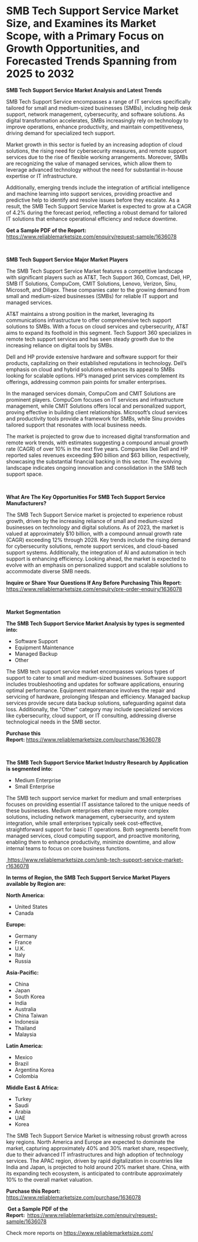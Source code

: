 <p><h1>SMB Tech Support Service Market Size, and Examines its Market Scope, with a Primary Focus on Growth Opportunities, and Forecasted Trends Spanning from 2025 to 2032</h1></p><p><strong>SMB Tech Support Service Market Analysis and Latest Trends</strong></p>
<p><p>SMB Tech Support Service encompasses a range of IT services specifically tailored for small and medium-sized businesses (SMBs), including help desk support, network management, cybersecurity, and software solutions. As digital transformation accelerates, SMBs increasingly rely on technology to improve operations, enhance productivity, and maintain competitiveness, driving demand for specialized tech support.</p><p>Market growth in this sector is fueled by an increasing adoption of cloud solutions, the rising need for cybersecurity measures, and remote support services due to the rise of flexible working arrangements. Moreover, SMBs are recognizing the value of managed services, which allow them to leverage advanced technology without the need for substantial in-house expertise or IT infrastructure. </p><p>Additionally, emerging trends include the integration of artificial intelligence and machine learning into support services, providing proactive and predictive help to identify and resolve issues before they escalate. As a result, the SMB Tech Support Service Market is expected to grow at a CAGR of 4.2% during the forecast period, reflecting a robust demand for tailored IT solutions that enhance operational efficiency and reduce downtime.</p></p>
<p><strong>Get a Sample PDF of the Report:&nbsp;</strong> <a href="https://www.reliablemarketsize.com/enquiry/request-sample/1636078?utm_campaign=2740&utm_medium=2&utm_source=Github&utm_content=ia&utm_term=23032025&utm_id=smb-tech-support-service">https://www.reliablemarketsize.com/enquiry/request-sample/1636078</a></p>
<p>&nbsp;</p>
<p><strong>SMB Tech Support Service Major Market Players</strong></p>
<p><p>The SMB Tech Support Service Market features a competitive landscape with significant players such as AT&T, Tech Support 360, Comcast, Dell, HP, SMB IT Solutions, CompuCom, CMIT Solutions, Lenovo, Verizon, Sinu, Microsoft, and Diligex. These companies cater to the growing demand from small and medium-sized businesses (SMBs) for reliable IT support and managed services.</p><p>AT&T maintains a strong position in the market, leveraging its communications infrastructure to offer comprehensive tech support solutions to SMBs. With a focus on cloud services and cybersecurity, AT&T aims to expand its foothold in this segment. Tech Support 360 specializes in remote tech support services and has seen steady growth due to the increasing reliance on digital tools by SMBs.</p><p>Dell and HP provide extensive hardware and software support for their products, capitalizing on their established reputations in technology. Dell’s emphasis on cloud and hybrid solutions enhances its appeal to SMBs looking for scalable options. HP’s managed print services complement its offerings, addressing common pain points for smaller enterprises.</p><p>In the managed services domain, CompuCom and CMIT Solutions are prominent players. CompuCom focuses on IT services and infrastructure management, while CMIT Solutions offers local and personalized support, proving effective in building client relationships. Microsoft’s cloud services and productivity tools provide a framework for SMBs, while Sinu provides tailored support that resonates with local business needs.</p><p>The market is projected to grow due to increased digital transformation and remote work trends, with estimates suggesting a compound annual growth rate (CAGR) of over 10% in the next five years. Companies like Dell and HP reported sales revenues exceeding $90 billion and $63 billion, respectively, showcasing the substantial financial backing in this sector. The evolving landscape indicates ongoing innovation and consolidation in the SMB tech support space.</p></p>
<p>&nbsp;</p>
<p><strong>What Are The Key Opportunities For SMB Tech Support Service Manufacturers?</strong></p>
<p><p>The SMB Tech Support Service market is projected to experience robust growth, driven by the increasing reliance of small and medium-sized businesses on technology and digital solutions. As of 2023, the market is valued at approximately $10 billion, with a compound annual growth rate (CAGR) exceeding 12% through 2028. Key trends include the rising demand for cybersecurity solutions, remote support services, and cloud-based support systems. Additionally, the integration of AI and automation in tech support is enhancing efficiency. Looking ahead, the market is expected to evolve with an emphasis on personalized support and scalable solutions to accommodate diverse SMB needs.</p></p>
<p><strong>Inquire or Share Your Questions If Any Before Purchasing This Report:</strong> <a href="https://www.reliablemarketsize.com/enquiry/pre-order-enquiry/1636078?utm_campaign=2740&utm_medium=2&utm_source=Github&utm_content=ia&utm_term=23032025&utm_id=smb-tech-support-service">https://www.reliablemarketsize.com/enquiry/pre-order-enquiry/1636078</a></p>
<p>&nbsp;</p>
<p><strong>Market Segmentation</strong></p>
<p><strong>The SMB Tech Support Service Market Analysis by types is segmented into:</strong></p>
<p><ul><li>Software Support</li><li>Equipment Maintenance</li><li>Managed Backup</li><li>Other</li></ul></p>
<p><p>The SMB tech support service market encompasses various types of support to cater to small and medium-sized businesses. Software support includes troubleshooting and updates for software applications, ensuring optimal performance. Equipment maintenance involves the repair and servicing of hardware, prolonging lifespan and efficiency. Managed backup services provide secure data backup solutions, safeguarding against data loss. Additionally, the "Other" category may include specialized services like cybersecurity, cloud support, or IT consulting, addressing diverse technological needs in the SMB sector.</p></p>
<p><strong>Purchase this Report:&nbsp;</strong><a href="https://www.reliablemarketsize.com/purchase/1636078?utm_campaign=2740&utm_medium=2&utm_source=Github&utm_content=ia&utm_term=23032025&utm_id=smb-tech-support-service">https://www.reliablemarketsize.com/purchase/1636078</a></p>
<p>&nbsp;</p>
<p><strong>The SMB Tech Support Service Market Industry Research by Application is segmented into:</strong></p>
<p><ul><li>Medium Enterprise</li><li>Small Enterprise</li></ul></p>
<p><p>The SMB tech support service market for medium and small enterprises focuses on providing essential IT assistance tailored to the unique needs of these businesses. Medium enterprises often require more complex solutions, including network management, cybersecurity, and system integration, while small enterprises typically seek cost-effective, straightforward support for basic IT operations. Both segments benefit from managed services, cloud computing support, and proactive monitoring, enabling them to enhance productivity, minimize downtime, and allow internal teams to focus on core business functions.</p></p>
<p><a href="https://www.reliablemarketsize.com/smb-tech-support-service-market-r1636078?utm_campaign=2740&utm_medium=2&utm_source=Github&utm_content=ia&utm_term=23032025&utm_id=smb-tech-support-service">&nbsp;https://www.reliablemarketsize.com/smb-tech-support-service-market-r1636078</a></p>
<p><strong>In terms of Region, the SMB Tech Support Service Market Players available by Region are:</strong></p>
<p>
    <p> <strong> North America: </strong>
        <ul>
            <li>United States</li>
            <li>Canada</li>
        </ul>
        </p> 
    <p> <strong> Europe: </strong>
        <ul>
            <li>Germany</li>
            <li>France</li>
            <li>U.K.</li>
            <li>Italy</li>
            <li>Russia</li>
        </ul>
        </p> 
    <p> <strong> Asia-Pacific: </strong>
        <ul>
            <li>China</li>
            <li>Japan</li>
            <li>South Korea</li>
            <li>India</li>
            <li>Australia</li>
            <li>China Taiwan</li>
            <li>Indonesia</li>
            <li>Thailand</li>
            <li>Malaysia</li>
        </ul>
        </p> 
    <p> <strong> Latin America: </strong>
        <ul>
            <li>Mexico</li>
            <li>Brazil</li>
            <li>Argentina Korea</li>
            <li>Colombia</li>
        </ul>
        </p> 
    <p> <strong> Middle East & Africa: </strong>
        <ul>
            <li>Turkey</li>
            <li>Saudi</li>
            <li>Arabia</li>
            <li>UAE</li>
            <li>Korea</li>
        </ul>
    </p>
    </p>
<p><p>The SMB Tech Support Service Market is witnessing robust growth across key regions. North America and Europe are expected to dominate the market, capturing approximately 40% and 30% market share, respectively, due to their advanced IT infrastructures and high adoption of technology services. The APAC region, driven by rapid digitalization in countries like India and Japan, is projected to hold around 20% market share. China, with its expanding tech ecosystem, is anticipated to contribute approximately 10% to the overall market valuation.</p></p>
<p><strong>Purchase this Report: </strong><a href="https://www.reliablemarketsize.com/purchase/1636078?utm_campaign=2740&utm_medium=2&utm_source=Github&utm_content=ia&utm_term=23032025&utm_id=smb-tech-support-service">https://www.reliablemarketsize.com/purchase/1636078</a></p>
<p>&nbsp;<strong>Get a Sample PDF of the Report:&nbsp;&nbsp;</strong><a href="https://www.reliablemarketsize.com/enquiry/request-sample/1636078?utm_campaign=2740&utm_medium=2&utm_source=Github&utm_content=ia&utm_term=23032025&utm_id=smb-tech-support-service">https://www.reliablemarketsize.com/enquiry/request-sample/1636078</a></p>
<p><strong></strong></p>
<p>Check more reports on <a href="https://www.reliablemarketsize.com/?utm_campaign=2740&utm_medium=2&utm_source=Github&utm_content=ia&utm_term=23032025&utm_id=smb-tech-support-service">https://www.reliablemarketsize.com/</a></p>